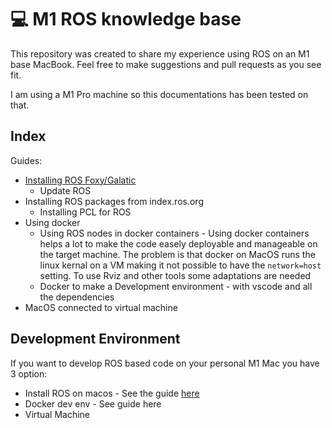 # :computer:  M1 ROS knowledge base

This repository was created to share my experience using ROS on an M1 base MacBook. Feel free to make suggestions and pull requests as you see fit.

I am using a M1 Pro machine so this documentations has been tested on that.

## Index

Guides:

- [Installing ROS Foxy/Galatic](docs/install_ROS)
  - Update ROS
- Installing ROS packages from index.ros.org
  - Installing PCL for ROS
- Using docker
  - Using ROS nodes in docker containers - Using docker containers helps a lot to make the code easely deployable and manageable on the target machine. The problem is that docker on MacOS runs the linux kernal on a VM making it not possible to have the `network=host` setting. To use Rviz and other tools some adaptations are needed
  - Docker to make a Development environment - with vscode and all the dependencies
- MacOS connected to virtual machine

## Development Environment 

If you want to develop ROS based code on your personal M1 Mac you have 3 option:

- Install ROS on macos - See the guide [here](docs/install_ROS)
- Docker dev env - See guide here
- Virtual Machine